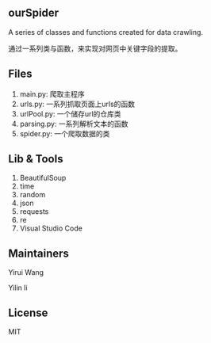 ## ourSpider
A series of classes and functions created for data crawling.

通过一系列类与函数，来实现对网页中关键字段的提取。

## Files
1. main.py: 爬取主程序
2. urls.py: 一系列抓取页面上urls的函数
3. urlPool.py: 一个储存url的仓库类
4. parsing.py: 一系列解析文本的函数
5. spider.py: 一个爬取数据的类

## Lib & Tools
1. BeautifulSoup  
2. time
3. random
4. json
5. requests
6. re
7. Visual Studio Code

## Maintainers
Yirui Wang

Yilin li

## License
MIT
